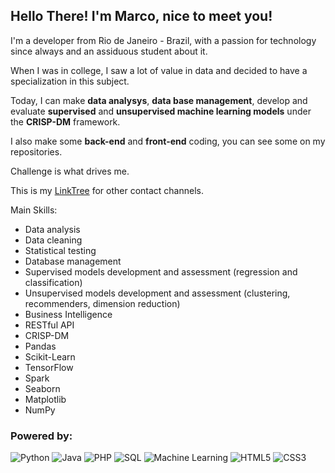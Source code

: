 ## Hello There! I'm Marco, nice to meet you!

I'm a developer from Rio de Janeiro - Brazil, with a passion for technology since always and an assiduous student about it.

When I was in college, I saw a lot of value in data and decided to have a specialization in this subject. 

Today, I can make **data analysys**, **data base management**, develop and evaluate **supervised** and **unsupervised machine learning models** under the **CRISP-DM** framework.

I also make some **back-end** and **front-end** coding, you can see some on my repositories.


Challenge is what drives me.

This is my [LinkTree](https://linktr.ee/cruz.marco.rj) for other contact channels.

Main Skills:
- Data analysis
- Data cleaning
- Statistical testing
- Database management
- Supervised models development and assessment (regression and classification)
- Unsupervised models development and assessment (clustering, recommenders, dimension reduction)
- Business Intelligence
- RESTful API
- CRISP-DM
- Pandas
- Scikit-Learn
- TensorFlow
- Spark
- Seaborn
- Matplotlib
- NumPy

### Powered by:
![Python](https://cruz-marco.github.io/resumee/icons/pitao.png) ![Java](https://cruz-marco.github.io/resumee/icons/java.png) ![PHP](https://cruz-marco.github.io/resumee/icons/php.png) ![SQL](https://cruz-marco.github.io/resumee/icons/base-de-dados.png) ![Machine Learning](https://cruz-marco.github.io/resumee/icons/machine-learning.png) ![HTML5](https://cruz-marco.github.io/resumee/icons/html5.png) ![CSS3](https://cruz-marco.github.io/resumee/icons/css-3.png)

